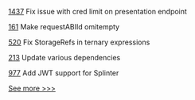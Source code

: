
[1437](https://github.com/hyperledger/aries-cloudagent-python/pull/1437) Fix issue with cred limit on presentation endpoint

[161](https://github.com/hyperledger/firefly-ethconnect/pull/161) Make requestABIId omitempty

[520](https://github.com/hyperledger-labs/solang/pull/520) Fix StorageRefs in ternary expressions

[213](https://github.com/hyperledger/transact/pull/213) Update various dependencies

[977](https://github.com/hyperledger/grid/pull/977) Add JWT support for Splinter


[See more >>>](https://start-here.hyperledger.org/pull-requests)

